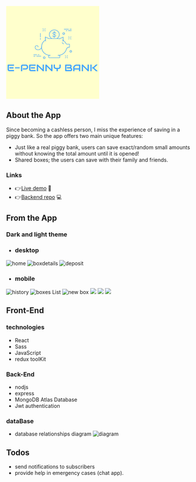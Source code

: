  

<img src="/client/src/assets/images/logo.png" width="50%">


## About the App
Since becoming a cashless person, I miss the experience of saving in a piggy bank.
So the app offers two main unique features:

* Just like a real piggy bank, users can save exact/random small amounts without knowing the total amount until it is opened! 
* Shared boxes; the users can save with their family and friends.

###  Links 
* 👉[Live demo](https://spot-it-web-2022.netlify.app/) 🐗
* 👉[Backend repo](https://github.com/tahrer007/spot-it-server) 💻

## From the App
### Dark and light theme
* ### desktop

![home](https://i.ibb.co/1fBR23b/Screenshot-100.png)
![boxdetails](https://i.ibb.co/99PhTgy/Screenshot-99.png)
![deposit](https://i.ibb.co/zfYv6d6/Screenshot-101.png)
*  ### mobile 
![history](https://i.ibb.co/DR2mvfh/Screenshot-102.png)
![boxes List](https://i.ibb.co/C1KmL3s/Screenshot-103.png)
![new box](https://i.ibb.co/RQcPzVd/Screenshot-104.png)
<img src="https://i.ibb.co/DR2mvfh/Screenshot-102.png" width="50%">
<img src="https://i.ibb.co/C1KmL3s/Screenshot-103.png" width="50%">
<img src="https://i.ibb.co/C1KmL3s/Screenshot-103.png" width="50%">

## Front-End 
### technologies
* React 
* Sass
* JavaScript
* redux toolKit
### Back-End 
* nodjs 
* express 
* MongoDB Atlas Database
* Jwt authentication
### dataBase 
* database relationships diagram
![diagram](https://i.ibb.co/9VMtc9B/diagram.png)

## Todos 
* send notifications to subscribers 
* provide help in emergency cases (chat app).

